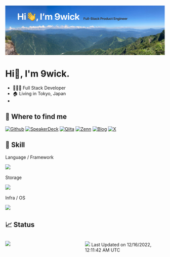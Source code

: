 [![9wick's GitHub Banner](./assets/top_img.jpg)]()

# Hi👋, I'm 9wick.

- 🧑🏻‍💻 Full Stack Developer
- 🏠 Living in Tokyo, Japan
- 

<!--
**9wick/9wick** is a ✨ _special_ ✨ repository because its `README.md` (this file) appears on your GitHub profile.

Here are some ideas to get you started:

- 🔭 I’m currently working on ...
- 🌱 I’m currently learning ...
- 👯 I’m looking to collaborate on ...
- 🤔 I’m looking for help with ...
- 💬 Ask me about ...
- 📫 How to reach me: ...
- 😄 Pronouns: ...
- ⚡ Fun fact: ...
-->

## 💬 Where to find me

[![Github](https://img.shields.io/badge/GitHub-100000?style=for-the-badge&logo=github&logoColor=white)](https://github.com/9wick)
[![SpeakerDeck](https://img.shields.io/badge/speakerdeck-009287?style=for-the-badge&logo=speakerdeck&logoColor=white)](https://speakerdeck.com/9wick)
[![Qiita](https://img.shields.io/badge/Qiita-55C500?style=for-the-badge&logo=qiita&logoColor=white)](https://qiita.com/wicket)
[![Zenn](https://img.shields.io/badge/Zenn-3EA8FF?style=for-the-badge&logo=zenn&logoColor=white)](https://zenn.dev/9wick)
[![Blog](https://img.shields.io/badge/blog-20B2AA?style=for-the-badge)](https://9wick.com)
[![X](https://img.shields.io/badge/X-000000?style=for-the-badge&logo=x&logoColor=white)](https://twitter.com/9wick)




## 🌴 Skill
Language / Framework

![](https://skillicons.dev/icons?theme=light&perline=12&i=ts,js,nodejs,nestjs,react,nextjs,html,css,php,laravel,flutter,c,cpp,arduino)

Storage

![](https://skillicons.dev/icons?theme=light&perline=12&i=redis,postgres,mysql,cassandra)

Infra / OS

![](https://skillicons.dev/icons?theme=light&perline=12&i=aws,cloudflare,firebase,heroku,raspberrypi,docker,ansible,terraform,nginx,linux,ubuntu)

## 📈 Status
<div class="column-left" style="float: left; width: 47.5%; max-width: 450px;text-align: left; padding-right: 2.5%;">

![](https://github-readme-stats-9wick.vercel.app/api?username=9wick&count_private=true)


</div>
<div class="column-right" style="margin-top:15px; float: left; width: 47.5%; max-width: 410px; text-align: left;">


<!--START_SECTION:lapras-card-->
<a href="https://lapras.com/public/kawamataryo" target="_blank" rel="noopener noreferrer">
<img src="https://lapras-card-generator.vercel.app/api/svg?e=4.26&b=3.48&i=4.05&b1=%23020E27&b2=%230E5593&i1=%23030E21&i2=%231688BF&l=en" width="400" ></a>
Last Updated on 12/16/2022, 12:11:42 AM UTC
<!--END_SECTION:lapras-card-->

</div>
